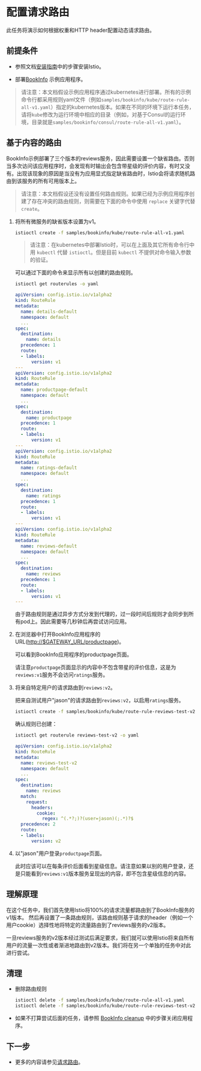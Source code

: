 # 配置请求路由

此任务将演示如何根据权重和HTTP header配置动态请求路由。

## 前提条件

* 参照文档[安装指南](../../setup/index.md)中的步骤安装Istio。

* 部署[BookInfo](../../guides/bookinfo.md) 示例应用程序。

> 请注意：本文档假设示例应用程序通过kubernetes进行部署。所有的示例命令行都采用规则yaml文件（例如`samples/bookinfo/kube/route-rule-all-v1.yaml`）指定的kubernetes版本。如果在不同的环境下运行本任务，请将`kube`修改为运行环境中相应的目录（例如，对基于Consul的运行环境，目录就是`samples/bookinfo/consul/route-rule-all-v1.yaml`）。

## 基于内容的路由

BookInfo示例部署了三个版本的reviews服务，因此需要设置一个缺省路由。否则当多次访问该应用程序时，会发现有时输出会包含带星级的评价内容，有时又没有。出现该现象的原因是当没有为应用显式指定缺省路由时，Istio会将请求随机路由到该服务的所有可用版本上。

> 请注意：本文档假设还没有设置任何路由规则。如果已经为示例应用程序创建了存在冲突的路由规则，则需要在下面的命令中使用 `replace` 关键字代替 `create`。

1. 将所有微服务的缺省版本设置为v1。

   ```bash
   istioctl create -f samples/bookinfo/kube/route-rule-all-v1.yaml
   ```

   > 请注意：在kubernetes中部署Istio时，可以在上面及其它所有命令行中用 `kubectl` 代替 `istioctl`。但是目前 `kubectl` 不提供对命令输入参数的验证。

   可以通过下面的命令来显示所有以创建的路由规则。

   ```bash
   istioctl get routerules -o yaml
   ```
   ```yaml
   apiVersion: config.istio.io/v1alpha2
   kind: RouteRule
   metadata:
     name: details-default
     namespace: default
     ...
   spec:
     destination:
       name: details
     precedence: 1
     route:
     - labels:
         version: v1
   ---
   apiVersion: config.istio.io/v1alpha2
   kind: RouteRule
   metadata:
     name: productpage-default
     namespace: default
     ...
   spec:
     destination:
       name: productpage
     precedence: 1
     route:
     - labels:
         version: v1
   ---
   apiVersion: config.istio.io/v1alpha2
   kind: RouteRule
   metadata:
     name: ratings-default
     namespace: default
     ...
   spec:
     destination:
       name: ratings
     precedence: 1
     route:
     - labels:
         version: v1
   ---
   apiVersion: config.istio.io/v1alpha2
   kind: RouteRule
   metadata:
     name: reviews-default
     namespace: default
     ...
   spec:
     destination:
       name: reviews
     precedence: 1
     route:
     - labels:
         version: v1
   ---
   ```

   由于路由规则是通过异步方式分发到代理的，过一段时间后规则才会同步到所有pod上。因此需要等几秒钟后再尝试访问应用。

1. 在浏览器中打开BookInfo应用程序的 URL(<http://$GATEWAY_URL/productpage>)。

   可以看到BookInfo应用程序的productpage页面。

   请注意`productpage`页面显示的内容中不包含带星的评价信息，这是为`reviews:v1`服务不会访问`ratings`服务。

1. 将来自特定用户的请求路由到`reviews:v2`。

   把来自测试用户"jason"的请求路由到`reviews:v2`，以启用`ratings`服务。

   ```bash
   istioctl create -f samples/bookinfo/kube/route-rule-reviews-test-v2.yaml
   ```

   确认规则已创建：

   ```bash
   istioctl get routerule reviews-test-v2 -o yaml
   ```
   ```yaml
   apiVersion: config.istio.io/v1alpha2
   kind: RouteRule
   metadata:
     name: reviews-test-v2
     namespace: default
     ...
   spec:
     destination:
       name: reviews
     match:
       request:
         headers:
           cookie:
             regex: ^(.*?;)?(user=jason)(;.*)?$
     precedence: 2
     route:
     - labels:
         version: v2
   ```

1. 以"jason"用户登录`productpage`页面。

   此时应该可以在每条评价后面看到星级信息。请注意如果以别的用户登录，还是只能看到`reviews:v1`版本服务呈现出的内容，即不包含星级信息的内容。

## 理解原理

在这个任务中，我们首先使用Istio将100%的请求流量都路由到了BookInfo服务的v1版本。
然后再设置了一条路由规则，该路由规则基于请求的header（例如一个用户cookie）选择性地将特定的流量路由到了reviews服务的v2版本。

一旦reviews服务的v2版本经过测试后满足要求，我们就可以使用Istio将来自所有用户的流量一次性或者渐进地路由到v2版本。我们将在另一个单独的任务中对此进行尝试。

## 清理

* 删除路由规则

  ```bash
  istioctl delete -f samples/bookinfo/kube/route-rule-all-v1.yaml
  istioctl delete -f samples/bookinfo/kube/route-rule-reviews-test-v2.yaml
  ```

* 如果不打算尝试后面的任务，请参照 [BookInfo cleanup](../../guides/bookinfo.md#cleanup) 中的步骤关闭应用程序。

## 下一步

* 更多的内容请参见[请求路由](../../concepts/traffic-management/rules-configuration.md)。